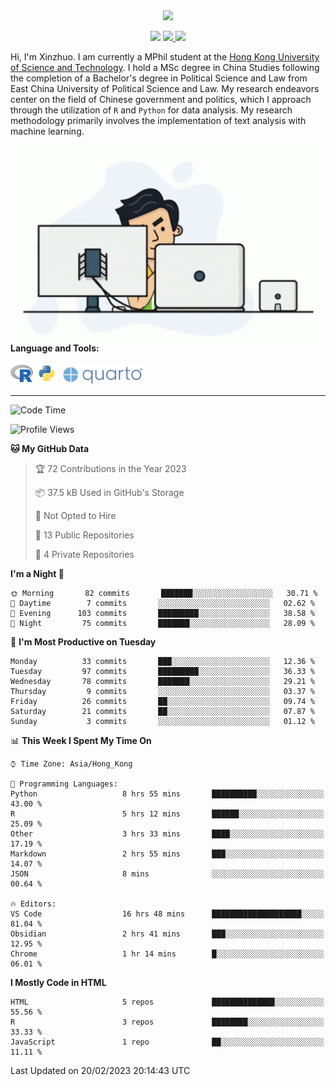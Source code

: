 <div align='center'>
<img src='https://readme-typing-svg.herokuapp.com?font=ubuntu&color=4d3900&center=true&lines=HKUST+Mphil+in+SOSC;Focus+on+China;Code+for+PoliSci'/>
</div>


<p align='center'>
<a href='mailto:carlh.stoner@gmail.com' target='_blank'>
        <img src='https://img.shields.io/badge/Gmail-D14836?style=for-the-badge&logo=gmail&logoColor=white'/></a>
 <a href='https://www.linkedin.com/in/xinzhuo-huang-5161011ba/' target='_blank'>
        <img src='https://img.shields.io/badge/linkedin%20-%230077B5.svg?&style=for-the-badge&logo=linkedin&logoColor=white'/>
    </a>
 <img src='https://vbr.wocr.tk/badge?page_id=xinzhuohkust&style=for-the-badge&logo=Github&color=16a085'>  
    </p>
    
Hi, I'm Xinzhuo. I am currently a MPhil student at the [Hong Kong University of Science and Technology](https://sosc.hkust.edu.hk/node/613). I hold a MSc degree in China Studies following the completion of a Bachelor's degree in Political Science and Law from East China University of Political Science and Law. My research endeavors center on the field of Chinese government and politics, which I approach through the utilization of `R` and `Python` for data analysis. My research methodology primarily involves the implementation of text analysis with machine learning.




<img align='right' src="https://github.com/xinzhuohkust/xinzhuohkust/blob/main/programmer.gif" width="590">




**Language and Tools:**  

<code><img height="36" src="https://raw.githubusercontent.com/github/explore/80688e429a7d4ef2fca1e82350fe8e3517d3494d/topics/r/r.png"></code>
<code><img height="36" src="https://raw.githubusercontent.com/github/explore/80688e429a7d4ef2fca1e82350fe8e3517d3494d/topics/python/python.png"></code>
<code><img height="32" src="https://github.com/quarto-dev/quarto-r/blob/main/man/figures/quarto.png"></code>

---
<!--START_SECTION:waka-->
![Code Time](http://img.shields.io/badge/Code%20Time-22%20hrs%2044%20mins-blue)

![Profile Views](http://img.shields.io/badge/Profile%20Views-561-blue)

**🐱 My GitHub Data** 

> 🏆 72 Contributions in the Year 2023
 > 
> 📦 37.5 kB Used in GitHub's Storage 
 > 
> 🚫 Not Opted to Hire
 > 
> 📜 13 Public Repositories 
 > 
> 🔑 4 Private Repositories  
 > 
**I'm a Night 🦉** 

```text
🌞 Morning       82 commits       ███████░░░░░░░░░░░░░░░░░░   30.71 % 
🌆 Daytime        7 commits       ░░░░░░░░░░░░░░░░░░░░░░░░░   02.62 % 
🌃 Evening      103 commits       █████████░░░░░░░░░░░░░░░░   38.58 % 
🌙 Night         75 commits       ███████░░░░░░░░░░░░░░░░░░   28.09 % 

```
📅 **I'm Most Productive on Tuesday** 

```text
Monday          33 commits       ███░░░░░░░░░░░░░░░░░░░░░░   12.36 % 
Tuesday         97 commits       █████████░░░░░░░░░░░░░░░░   36.33 % 
Wednesday       78 commits       ███████░░░░░░░░░░░░░░░░░░   29.21 % 
Thursday         9 commits       ░░░░░░░░░░░░░░░░░░░░░░░░░   03.37 % 
Friday          26 commits       ██░░░░░░░░░░░░░░░░░░░░░░░   09.74 % 
Saturday        21 commits       ██░░░░░░░░░░░░░░░░░░░░░░░   07.87 % 
Sunday           3 commits       ░░░░░░░░░░░░░░░░░░░░░░░░░   01.12 % 

```


📊 **This Week I Spent My Time On** 

```text
⌚︎ Time Zone: Asia/Hong_Kong

💬 Programming Languages: 
Python                   8 hrs 55 mins       ██████████░░░░░░░░░░░░░░░   43.00 % 
R                        5 hrs 12 mins       ██████░░░░░░░░░░░░░░░░░░░   25.09 % 
Other                    3 hrs 33 mins       ████░░░░░░░░░░░░░░░░░░░░░   17.19 % 
Markdown                 2 hrs 55 mins       ███░░░░░░░░░░░░░░░░░░░░░░   14.07 % 
JSON                     8 mins              ░░░░░░░░░░░░░░░░░░░░░░░░░   00.64 % 

🔥 Editors: 
VS Code                  16 hrs 48 mins      ████████████████████░░░░░   81.04 % 
Obsidian                 2 hrs 41 mins       ███░░░░░░░░░░░░░░░░░░░░░░   12.95 % 
Chrome                   1 hr 14 mins        █░░░░░░░░░░░░░░░░░░░░░░░░   06.01 % 

```

**I Mostly Code in HTML** 

```text
HTML                     5 repos             ██████████████░░░░░░░░░░░   55.56 % 
R                        3 repos             ████████░░░░░░░░░░░░░░░░░   33.33 % 
JavaScript               1 repo              ██░░░░░░░░░░░░░░░░░░░░░░░   11.11 % 

```



 Last Updated on 20/02/2023 20:14:43 UTC
<!--END_SECTION:waka-->
    
    
    
    
    
    
    
    

